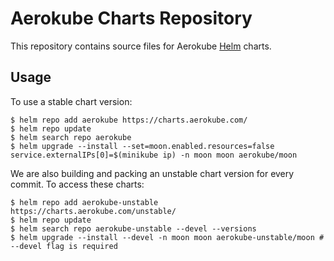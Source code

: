 # Aerokube Charts Repository

This repository contains source files for Aerokube [Helm](https://helm.sh/) charts.

## Usage

To use a stable chart version:
```
$ helm repo add aerokube https://charts.aerokube.com/
$ helm repo update
$ helm search repo aerokube
$ helm upgrade --install --set=moon.enabled.resources=false service.externalIPs[0]=$(minikube ip) -n moon moon aerokube/moon
```

We are also building and packing an unstable chart version for every commit. To access these charts:
```
$ helm repo add aerokube-unstable https://charts.aerokube.com/unstable/
$ helm repo update
$ helm search repo aerokube-unstable --devel --versions
$ helm upgrade --install --devel -n moon moon aerokube-unstable/moon # --devel flag is required
```
